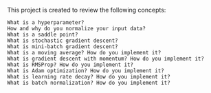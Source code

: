 This project is created to review the following concepts:

    What is a hyperparameter?
    How and why do you normalize your input data?
    What is a saddle point?
    What is stochastic gradient descent?
    What is mini-batch gradient descent?
    What is a moving average? How do you implement it?
    What is gradient descent with momentum? How do you implement it?
    What is RMSProp? How do you implement it?
    What is Adam optimization? How do you implement it?
    What is learning rate decay? How do you implement it?
    What is batch normalization? How do you implement it?
